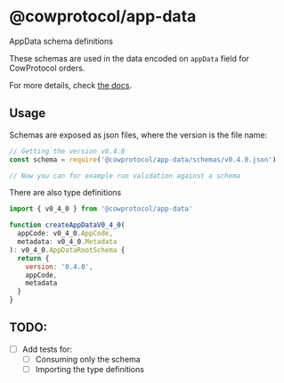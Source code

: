 # @cowprotocol/app-data

AppData schema definitions

These schemas are used in the data encoded on `appData` field for CowProtocol orders.

For more details, check [the docs](https://docs.cow.fi/cow-sdk/order-meta-data-appdata).

## Usage

Schemas are exposed as json files, where the version is the file name:

```js
// Getting the version v0.4.0
const schema = require('@cowprotocol/app-data/schemas/v0.4.0.json')

// Now you can for example run validation against a schema
```

There are also type definitions

```js
import { v0_4_0 } from '@cowprotocol/app-data'

function createAppDataV0_4_0(
  appCode: v0_4_0.AppCode, 
  metadata: v0_4_0.Metadata
): v0_4_0.AppDataRootSchema {
  return {
    version: '0.4.0',
    appCode,
    metadata
  }
}
```

## TODO:

- [ ] Add tests for:
  - [ ] Consuming only the schema
  - [ ] Importing the type definitions
